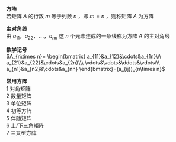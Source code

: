**方阵**    
若矩阵 $A$ 的行数 $m$ 等于列数 $n$ ，即 $m=n$ ，则称矩阵 $A$ 为方阵    
    
**主对角线**    
由 $a_{11}，a_{22}，\cdots，a_{nn}$ 这 $n$ 个元素连成的一条线称为方阵 $A$ 的主对角线    
    
**数学记号**    
 $A_{n\times n}=    
\begin{bmatrix}    
a_{11}&a_{12}&\cdots&a_{1n}\\\     
a_{21}&a_{22}&\cdots&a_{2n}\\\     
\vdots&\vdots&\ddots&\vdots\\\     
a_{n1}&a_{n2}&\cdots&a_{nn}    
\end{bmatrix}=(a_{ij})_{n\times n}$     
    
**常用方阵**    
1 对角矩阵    
2 数量矩阵    
3 单位矩阵    
4 初等方阵    
5 伴随矩阵    
6 上/下三角矩阵    
7 三叉型方阵    

